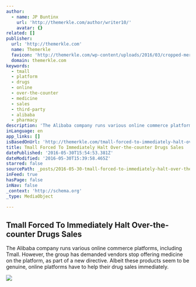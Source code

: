 ```yaml
---
author:
  - name: JP Buntinx
    url: 'http://themerkle.com/author/writer10/'
    avatar: {}
related: []
publisher:
  url: 'http://themerkle.com'
  name: Themerkle
  favicon: 'http://themerkle.com/wp-content/uploads/2016/03/cropped-merkle-white-1-192x192.png'
  domain: themerkle.com
keywords:
  - tmall
  - platform
  - drugs
  - online
  - over-the-counter
  - medicine
  - sales
  - third-party
  - alibaba
  - pharmacy
description: 'The Alibaba company runs various online commerce platforms, including Tmall. However, the group has demanded vendors stop offering medicine on the platform, as part of a new directive. Albeit these products seem to be genuine, online platforms have to help their drug sales immediately.'
inLanguage: en
app_links: []
isBasedOnUrl: 'http://themerkle.com/tmall-forced-to-immediately-halt-over-the-counter-drugs-sales/'
title: Tmall Forced To Immediately Halt Over-the-counter Drugs Sales
datePublished: '2016-05-30T15:54:53.381Z'
dateModified: '2016-05-30T15:39:58.465Z'
starred: false
sourcePath: _posts/2016-05-30-tmall-forced-to-immediately-halt-over-the-counter-drugs-sale.md
inFeed: true
hasPage: false
inNav: false
_context: 'http://schema.org'
_type: MediaObject

---
```

<article style=""><h1>Tmall Forced To Immediately Halt Over-the-counter Drugs Sales</h1><p>The Alibaba company runs various online commerce platforms, including Tmall. However, the group has demanded vendors stop offering medicine on the platform, as part of a new directive. Albeit these products seem to be genuine, online platforms have to help their drug sales immediately.</p><img src="http://themerkle.com/wp-content/uploads/2016/05/slot-300x6005.gif" /></article>